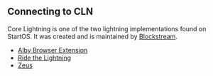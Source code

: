 ## Connecting to CLN

Core Lightning is one of the two lightning implementations found on StartOS. It was created and is maintained by [Blockstream](https://blockstream.com/).

- [Alby Browser Extension](./alby-extension.md)
- [Ride the Lightning](./rtl.md)
- [Zeus](./zeus.md)